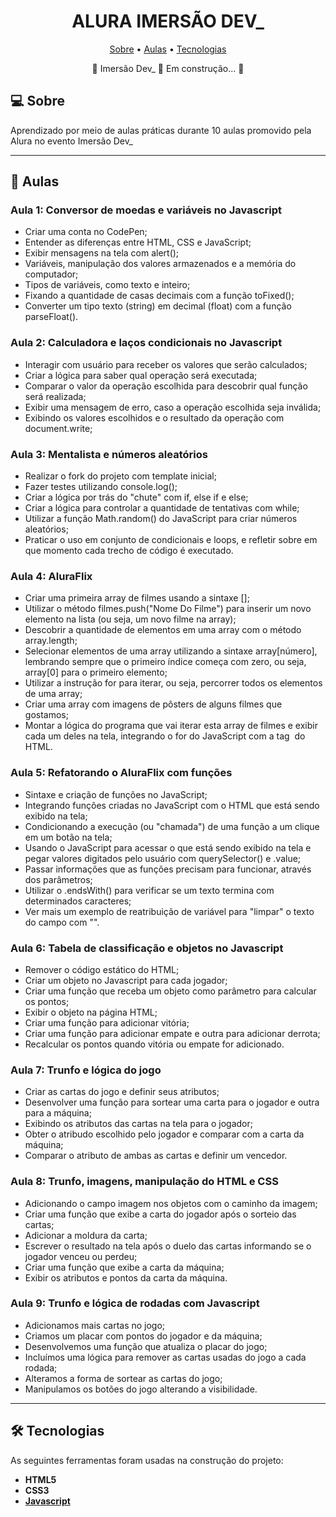 </p>
<h1 align="center">
    ALURA IMERSÃO DEV_
</h1>


<p align="center">
 <a href="#-sobre">Sobre</a> •
 <a href="#-aulas">Aulas</a> •
 <a href="#-tecnologias">Tecnologias</a>
</p>

<p align="center">
🚧 Imersão Dev_ 🚀 Em construção... 🚧
</p>


## 💻 Sobre

Aprendizado por meio de aulas práticas durante 10 aulas promovido pela Alura no evento Imersão Dev_

---

## 🚀 Aulas


### Aula 1: Conversor de moedas e variáveis no Javascript

* Criar uma conta no CodePen;
* Entender as diferenças entre HTML, CSS e JavaScript;
* Exibir mensagens na tela com alert();
* Variáveis, manipulação dos valores armazenados e a memória do computador;
* Tipos de variáveis, como texto e inteiro;
* Fixando a quantidade de casas decimais com a função toFixed();
* Converter um tipo texto (string) em decimal (float) com a função parseFloat().

### Aula 2: Calculadora e laços condicionais no Javascript

* Interagir com usuário para receber os valores que serão calculados;
* Criar a lógica para saber qual operação será executada;
* Comparar o valor da operação escolhida para descobrir qual função será realizada;
* Exibir uma mensagem de erro, caso a operação escolhida seja inválida;
* Exibindo os valores escolhidos e o resultado da operação com document.write;

### Aula 3: Mentalista e números aleatórios

* Realizar o fork do projeto com template inicial;
* Fazer testes utilizando console.log();
* Criar a lógica por trás do "chute" com if, else if e else;
* Criar a lógica para controlar a quantidade de tentativas com while;
* Utilizar a função Math.random() do JavaScript para criar números aleatórios;
* Praticar o uso em conjunto de condicionais e loops, e refletir sobre em que momento cada trecho de código é executado.

### Aula 4: AluraFlix

* Criar uma primeira array de filmes usando a sintaxe [];
* Utilizar o método filmes.push("Nome Do Filme") para inserir um novo elemento na lista (ou seja, um novo filme na array);
* Descobrir a quantidade de elementos em uma array com o método array.length;
* Selecionar elementos de uma array utilizando a sintaxe array[número], lembrando sempre que o primeiro índice começa com zero, ou seja, array[0] para o primeiro elemento;
* Utilizar a instrução for para iterar, ou seja, percorrer todos os elementos de uma array;
* Criar uma array com imagens de pôsters de alguns filmes que gostamos;
* Montar a lógica do programa que vai iterar esta array de filmes e exibir cada um deles na tela, integrando o for do JavaScript com a tag <img> do HTML.

### Aula 5: Refatorando o AluraFlix com funções

* Sintaxe e criação de funções no JavaScript;
* Integrando funções criadas no JavaScript com o HTML que está sendo exibido na tela;
* Condicionando a execução (ou "chamada") de uma função a um clique em um botão na tela;
* Usando o JavaScript para acessar o que está sendo exibido na tela e pegar valores digitados pelo usuário com querySelector() e .value;
* Passar informações que as funções precisam para funcionar, através dos parâmetros;
* Utilizar o .endsWith() para verificar se um texto termina com determinados caracteres;
* Ver mais um exemplo de reatribuição de variável para "limpar" o texto do campo com "".

### Aula 6: Tabela de classificação e objetos no Javascript

* Remover o código estático do HTML;
* Criar um objeto no Javascript para cada jogador;
* Criar uma função que receba um objeto como parâmetro para calcular os pontos;
* Exibir o objeto na página HTML;
* Criar uma função para adicionar vitória;
* Criar uma função para adicionar empate e outra para adicionar derrota;
* Recalcular os pontos quando vitória ou empate for adicionado.

### Aula 7: Trunfo e lógica do jogo

* Criar as cartas do jogo e definir seus atributos;
* Desenvolver uma função para sortear uma carta para o jogador e outra para a máquina;
* Exibindo os atributos das cartas na tela para o jogador;
* Obter o atribudo escolhido pelo jogador e comparar com a carta da máquina;
* Comparar o atributo de ambas as cartas e definir um vencedor.

### Aula 8: Trunfo, imagens, manipulação do HTML e CSS

* Adicionando o campo imagem nos objetos com o caminho da imagem;
* Criar uma função que exibe a carta do jogador após o sorteio das cartas;
* Adicionar a moldura da carta;
* Escrever o resultado na tela após o duelo das cartas informando se o jogador venceu ou perdeu;
* Criar uma função que exibe a carta da máquina;
* Exibir os atributos e pontos da carta da máquina.

### Aula 9: Trunfo e lógica de rodadas com Javascript

* Adicionamos mais cartas no jogo;
* Criamos um placar com pontos do jogador e da máquina;
* Desenvolvemos uma função que atualiza o placar do jogo;
* Incluímos uma lógica para remover as cartas usadas do jogo a cada rodada;
* Alteramos a forma de sortear as cartas do jogo;
* Manipulamos os botões do jogo alterando a visibilidade.

---

## 🛠 Tecnologias

As seguintes ferramentas foram usadas na construção do projeto:

-   **HTML5**
-   **CSS3**
-   **[Javascript](https://www.javascript.com/)**

